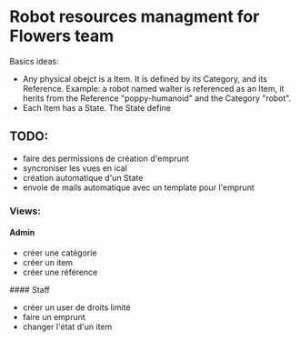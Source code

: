 # Robot resources managment for Flowers team

Basics ideas:
* Any physical obejct is a Item. It is defined by its Category, and its Reference. Example: a robot named walter is referenced as an Item, it herits from the Reference "poppy-humanoid" and the Category "robot".
* Each Item has a State. The State define 

## TODO: 

* faire des permissions de création d'emprunt
* syncroniser les vues en ical
* création automatique d'un State
* envoie de mails automatique avec un template pour l'emprunt

### Views:
#### Admin
* créer une catégorie
* créer un item
* créer une référence

#### Staff
* créer un user de droits limité
* faire un emprunt
* changer l'état d'un item


 


